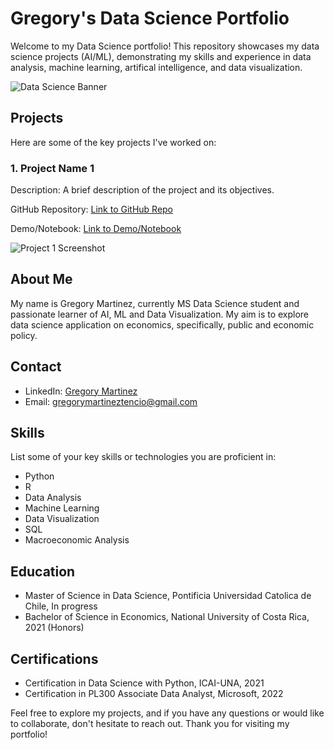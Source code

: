 # Gregory's Data Science Portfolio

Welcome to my Data Science portfolio! This repository showcases my data science projects (AI/ML), demonstrating my skills and experience in data analysis, machine learning, artifical intelligence, and data visualization.

![Data Science Banner](https://placeimg.com/1000/300/tech)  

## Projects

Here are some of the key projects I've worked on:

### 1. Project Name 1

Description: A brief description of the project and its objectives.

GitHub Repository: [Link to GitHub Repo](https://github.com/yourusername/project1)

Demo/Notebook: [Link to Demo/Notebook](https://yourusername.github.io/project1)

![Project 1 Screenshot](https://placeimg.com/600/400/tech) <!-- Replace with a screenshot or visualization from the project -->

## About Me

My name is Gregory Martinez, currently MS Data Science student and passionate learner of AI, ML and Data Visualization. My aim is to explore data science application on economics, specifically, public and economic policy. 

## Contact

- LinkedIn: [Gregory Martinez](https://www.linkedin.com/in/gregory-mart%C3%ADnez-469813168/)
- Email: gregorymartineztencio@gmail.com

## Skills

List some of your key skills or technologies you are proficient in:

- Python
- R
- Data Analysis
- Machine Learning
- Data Visualization
- SQL
- Macroeconomic Analysis

## Education

- Master of Science in Data Science, Pontificia Universidad Catolica de Chile, In progress
- Bachelor of Science in Economics, National University of Costa Rica, 2021 (Honors)

## Certifications

- Certification in Data Science with Python, ICAI-UNA, 2021
- Certification in PL300 Associate Data Analyst, Microsoft, 2022

Feel free to explore my projects, and if you have any questions or would like to collaborate, don't hesitate to reach out. Thank you for visiting my portfolio!
